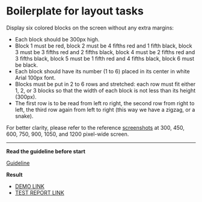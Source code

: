 # Boilerplate for layout tasks

Display six colored blocks on the screen without any extra margins:

- Each block should be 300px high.
- Block 1 must be red, block 2 must be 4 fifths red and 1 fifth black, block 3 
must be 3 fifths red and 2 fifths black, block 4 must be 2 fifths red and 3 
fifths black, block 5 must be 1 fifth red and 4 fifths black, block 6 must be 
black.
- Each block should have its number (1 to 6) placed in its center in white Arial 
100px font.
- Blocks must be put in 2 to 6 rows and stretched: each row must fit either 1, 
2, or 3 blocks so that the width of each block is not less than its height 
(300px).
- The first row is to be read from left ro right, the second row from right to 
left, the third row again from left to right (this way we have a zigzag, or a 
snake).

For better clarity, please refer to the reference [screenshots](references) at 
300, 450, 600, 750, 900, 1050, and 1200 pixel-wide screen.

---
**Read the guideline before start**

[Guideline](https://github.com/mate-academy/layout_task-guideline/blob/master/README.md)

**Result**

- [DEMO LINK](https://aleks-and.github.io/layout_snake/)
- [TEST REPORT LINK](https://aleks-and.github.io/layout_snake/report/html_report/)
